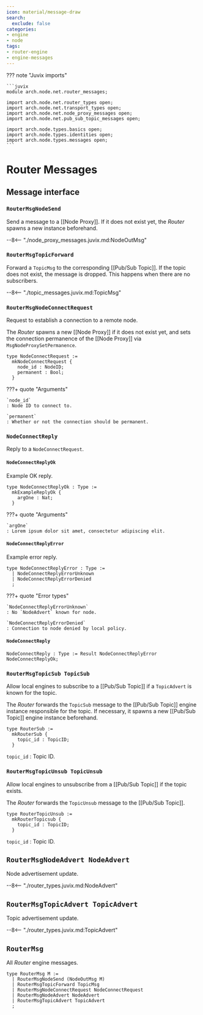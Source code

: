```yaml
---
icon: material/message-draw
search:
  exclude: false
categories:
- engine
- node
tags:
- router-engine
- engine-messages
---
```


??? note "Juvix imports"

    ```juvix
    module arch.node.net.router_messages;

    import arch.node.net.router_types open;
    import arch.node.net.transport_types open;
    import arch.node.net.node_proxy_messages open;
    import arch.node.net.pub_sub_topic_messages open;

    import arch.node.types.basics open;
    import arch.node.types.identities open;
    import arch.node.types.messages open;
    ```

# Router Messages

## Message interface

### `RouterMsgNodeSend`

Send a message to a [[Node Proxy]].
If it does not exist yet, the *Router* spawns a new instance beforehand.

--8<-- "./node_proxy_messages.juvix.md:NodeOutMsg"

### `RouterMsgTopicForward`

Forward a `TopicMsg` to the corresponding [[Pub/Sub Topic]].
If the topic does not exist, the message is dropped.
This happens when there are no subscribers.

--8<-- "./topic_messages.juvix.md:TopicMsg"

### `RouterMsgNodeConnectRequest`

Request to establish a connection to a remote node.

The *Router* spawns a new [[Node Proxy]] if it does not exist yet,
and sets the connection permanence of the [[Node Proxy]]
via `MsgNodeProxySetPermanence`.

<!-- --8<-- [start:NodeConnectRequest] -->
```juvix
type NodeConnectRequest :=
  mkNodeConnectRequest {
    node_id : NodeID;
    permanent : Bool;
  }
```
<!-- --8<-- [end:NodeConnectRequest] -->

???+ quote "Arguments"

    `node_id`
    : Node ID to connect to.

    `permanent`
    : Whether or not the connection should be permanent.

### `NodeConnectReply`

Reply to a `NodeConnectRequest`.

#### `NodeConnectReplyOk`

Example OK reply.

<!-- --8<-- [start:NodeConnectReplyOk] -->
```juvix
type NodeConnectReplyOk : Type :=
  mkExampleReplyOk {
    argOne : Nat;
  }
```
<!-- --8<-- [end:NodeConnectReplyOk] -->

???+ quote "Arguments"

    `argOne`
    : Lorem ipsum dolor sit amet, consectetur adipiscing elit.

#### `NodeConnectReplyError`

Example error reply.

<!-- --8<-- [start:NodeConnectReplyError] -->
```juvix
type NodeConnectReplyError : Type :=
  | NodeConnectReplyErrorUnknown
  | NodeConnectReplyErrorDenied
  ;
```
<!-- --8<-- [end:NodeConnectReplyError] -->

???+ quote "Error types"

    `NodeConnectReplyErrorUnknown`
    : No `NodeAdvert` known for node.

    `NodeConnectReplyErrorDenied`
    : Connection to node denied by local policy.

#### `NodeConnectReply`

<!-- --8<-- [start:NodeConnectReply] -->
```juvix
NodeConnectReply : Type := Result NodeConnectReplyError NodeConnectReplyOk;
```
<!-- --8<-- [end:NodeConnectReply] -->

### `RouterMsgTopicSub TopicSub`

Allow local engines to subscribe to a [[Pub/Sub Topic]]
if a `TopicAdvert` is known for the topic.

The *Router* forwards the `TopicSub` message to the [[Pub/Sub Topic]]
engine instance responsible for the topic.
If necessary, it spawns a new [[Pub/Sub Topic]] engine instance beforehand.

```juvix
type RouterSub :=
  mkRouterSub {
    topic_id : TopicID;
  }
```

`topic_id`
: Topic ID.

### `RouterMsgTopicUnsub TopicUnsub`

Allow local engines to unsubscribe from a [[Pub/Sub Topic]]
if the topic exists.

The *Router* forwards the `TopicUnsub` message to the [[Pub/Sub Topic]].

```juvix
type RouterTopicUnsub :=
  mkRouterTopicsub {
    topic_id : TopicID;
  }
```

`topic_id`
: Topic ID.

## `RouterMsgNodeAdvert NodeAdvert`

Node advertisement update.

--8<-- "./router_types.juvix.md:NodeAdvert"

## `RouterMsgTopicAdvert TopicAdvert`

Topic advertisement update.

--8<-- "./router_types.juvix.md:TopicAdvert"

## `RouterMsg`

All *Router* engine messages.

```juvix
type RouterMsg M :=
  | RouterMsgNodeSend (NodeOutMsg M)
  | RouterMsgTopicForward TopicMsg
  | RouterMsgNodeConnectRequest NodeConnectRequest
  | RouterMsgNodeAdvert NodeAdvert
  | RouterMsgTopicAdvert TopicAdvert
  ;
```
